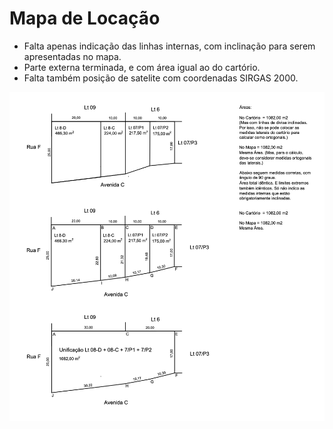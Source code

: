 # Mapa de Locação

- Falta apenas indicação das linhas internas, com inclinação para serem apresentadas no mapa.
- Parte externa terminada, e com área igual ao do cartório.
- Falta também posição de satelite com coordenadas SIRGAS 2000.
  
![](img/locacao-clube-na-porteira.png) 
